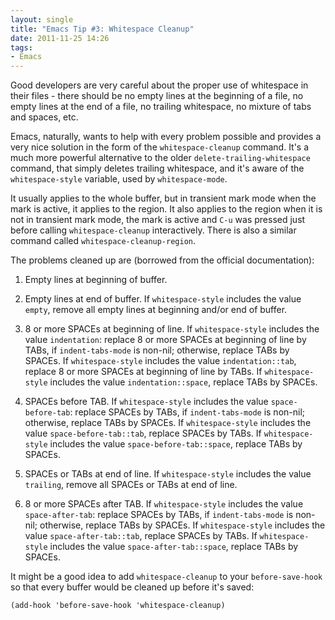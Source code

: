 ```yaml
---
layout: single
title: "Emacs Tip #3: Whitespace Cleanup"
date: 2011-11-25 14:26
tags:
- Emacs
---
```


Good developers are very careful about the proper use of
whitespace in their files - there should be no empty lines at the
beginning of a file, no empty lines at the end of a file, no trailing
whitespace, no mixture of tabs and spaces, etc.

Emacs, naturally, wants to help with every problem possible and
provides a very nice solution in the form of the `whitespace-cleanup`
command. It's a much more powerful alternative to the older
`delete-trailing-whitespace` command, that simply deletes trailing
whitespace, and it's aware of the `whitespace-style` variable, used by `whitespace-mode`.

It usually applies to the whole buffer, but in transient mark
mode when the mark is active, it applies to the region.  It also
applies to the region when it is not in transient mark mode, the
mark is active and `C-u` was pressed just before
calling `whitespace-cleanup` interactively. There is also a similar
command called `whitespace-cleanup-region`.

The problems cleaned up are (borrowed from the official documentation):

1. Empty lines at beginning of buffer.

2. Empty lines at end of buffer.
   If `whitespace-style` includes the value `empty`, remove all
   empty lines at beginning and/or end of buffer.

3. 8 or more SPACEs at beginning of line.
   If `whitespace-style` includes the value `indentation`:
   replace 8 or more SPACEs at beginning of line by TABs, if
   `indent-tabs-mode` is non-nil; otherwise, replace TABs by
   SPACEs.
   If `whitespace-style` includes the value `indentation::tab`,
   replace 8 or more SPACEs at beginning of line by TABs.
   If `whitespace-style` includes the value `indentation::space`,
   replace TABs by SPACEs.

4. SPACEs before TAB.
   If `whitespace-style` includes the value `space-before-tab`:
   replace SPACEs by TABs, if `indent-tabs-mode` is non-nil;
   otherwise, replace TABs by SPACEs.
   If `whitespace-style` includes the value
   `space-before-tab::tab`, replace SPACEs by TABs.
   If `whitespace-style` includes the value
   `space-before-tab::space`, replace TABs by SPACEs.

5. SPACEs or TABs at end of line.
   If `whitespace-style` includes the value `trailing`, remove
   all SPACEs or TABs at end of line.

6. 8 or more SPACEs after TAB.
   If `whitespace-style` includes the value `space-after-tab`:
   replace SPACEs by TABs, if `indent-tabs-mode` is non-nil;
   otherwise, replace TABs by SPACEs.
   If `whitespace-style` includes the value
   `space-after-tab::tab`, replace SPACEs by TABs.
   If `whitespace-style` includes the value
   `space-after-tab::space`, replace TABs by SPACEs.

It might be a good idea to add `whitespace-cleanup` to your
`before-save-hook` so that every buffer would be cleaned up before it's saved:

``` elisp
(add-hook 'before-save-hook 'whitespace-cleanup)
```
